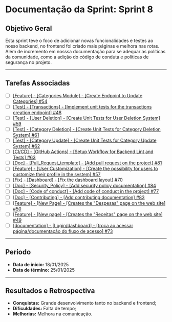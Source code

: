 # Documentação da Sprint: Sprint 8

## Objetivo Geral
Esta sprint teve o foco de adicionar novas funcionalidades e testes ao nosso backend, no frontend foi criado mais páginas e melhora nas rotas. Além de incremento em nosssa documentação para se adequar as políticas da comunidade, como a adição do código de conduta e políticas de segurança no projeto.

---

## Tarefas Associadas

- [ ] [[Feature] - [Categories Module] - [Create Endpoint to Update Categories] #54](https://github.com/unb-mds/2024-2-SuaFinanca/issues/54)
- [ ] [[Test] - [Transactions] - [Implement unit tests for the transactions creation endpoint] #48](https://github.com/unb-mds/2024-2-SuaFinanca/issues/48)
- [ ] [[Test] - [User Deletion] - [Create Unit Tests for User Deletion System] #59](https://github.com/unb-mds/2024-2-SuaFinanca/issues/59)
- [ ] [[Test] - [Category Deletion] - [Create Unit Tests for Category Deletion System] #61](https://github.com/unb-mds/2024-2-SuaFinanca/issues/61)
- [ ] [[Test] - [Category Update] - [Create Unit Tests for Category Update System] #62](https://github.com/unb-mds/2024-2-SuaFinanca/issues/62)
- [ ] [[CI/CD] - [GitHub Actions] - [Setup Workflow for Backend Lint and Tests] #63](https://github.com/unb-mds/2024-2-SuaFinanca/issues/63)
- [ ] [[Doc] - [Pull_Request_template] - [Add pull request on the project] #81](https://github.com/unb-mds/2024-2-SuaFinanca/issues/81)
- [ ] [[Feature] - [User Customization] - [Create the possibility for users to customize their profile in the system] #57](https://github.com/unb-mds/2024-2-SuaFinanca/issues/57)
- [ ] [[Fix] - [Dashboard] - [Fix the dashboard layout] #70](https://github.com/unb-mds/2024-2-SuaFinanca/issues/70)
- [ ] [[Doc] - [Security_Policy] - [Add security policy documentation] #84](https://github.com/unb-mds/2024-2-SuaFinanca/issues/84)
- [ ] [[Doc] - [Code of conduct] - [Add code of conduct in the project] #77](https://github.com/unb-mds/2024-2-SuaFinanca/issues/77)
- [ ] [[Doc] - [Contributing] - [Add contributing documentation] #83](https://github.com/unb-mds/2024-2-SuaFinanca/issues/83)
- [ ] [[Feature] - [New Page] - [Creates the "Despesas" page on the web site] #50](https://github.com/unb-mds/2024-2-SuaFinanca/issues/50)
- [ ] [[Feature] - [New page] - [Creates the "Receitas" page on the web site] #49](https://github.com/unb-mds/2024-2-SuaFinanca/issues/49)
- [ ] [[documentation] - [Login/dashboard] - [troca ao acessar página/documentação do fluxo de acesso] #73](https://github.com/unb-mds/2024-2-SuaFinanca/issues/73)

---

## Período
- **Data de início:** 18/01/2025  
- **Data de término:** 25/01/2025  

---

## Resultados e Retrospectiva 

- **Conquistas:** Grande desenvolvimento tanto no backend e frontend;
- **Dificuldades:** Falta de tempo; 
- **Melhorias:** Melhora na comunicação.

